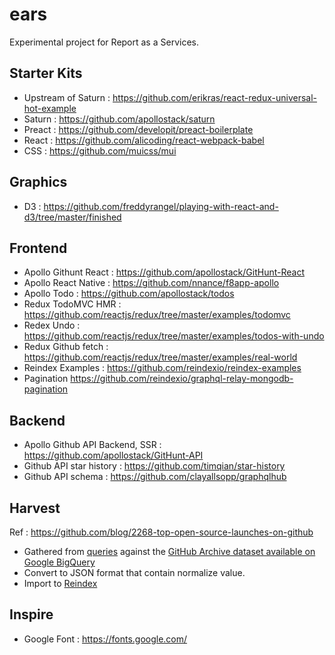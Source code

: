# ears
Experimental project for Report as a Services.

## Starter Kits
- Upstream of Saturn : https://github.com/erikras/react-redux-universal-hot-example
- Saturn : https://github.com/apollostack/saturn
- Preact : https://github.com/developit/preact-boilerplate
- React : https://github.com/alicoding/react-webpack-babel
- CSS : https://github.com/muicss/mui

## Graphics
- D3 : https://github.com/freddyrangel/playing-with-react-and-d3/tree/master/finished

## Frontend
- Apollo Githunt React : https://github.com/apollostack/GitHunt-React
- Apollo React Native : https://github.com/nnance/f8app-apollo
- Apollo Todo : https://github.com/apollostack/todos
- Redux TodoMVC HMR : https://github.com/reactjs/redux/tree/master/examples/todomvc
- Redex Undo : https://github.com/reactjs/redux/tree/master/examples/todos-with-undo
- Redux Github fetch : https://github.com/reactjs/redux/tree/master/examples/real-world
- Reindex Examples : https://github.com/reindexio/reindex-examples
- Pagination https://github.com/reindexio/graphql-relay-mongodb-pagination

## Backend
- Apollo Github API Backend, SSR : https://github.com/apollostack/GitHunt-API
- Github API star history : https://github.com/timqian/star-history
- Github API schema : https://github.com/clayallsopp/graphqlhub

## Harvest
Ref : https://github.com/blog/2268-top-open-source-launches-on-github
- Gathered from [queries](https://github.com/bkeepers/github-data/blob/master/most-starred-releases/query.sql) against the [GitHub Archive dataset available on Google BigQuery](https://www.githubarchive.org/#bigquery)
- Convert to JSON format that contain normalize value.
- Import to [Reindex](https://www.reindex.io/docs/importing-data/)

## Inspire
- Google Font : https://fonts.google.com/

